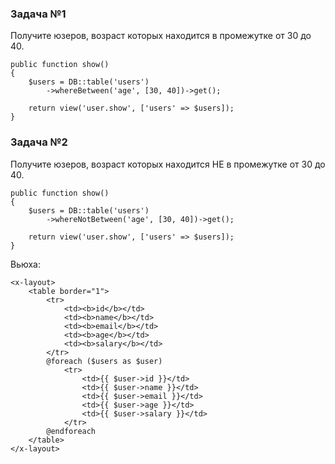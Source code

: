 ### Задача №1

Получите юзеров, возраст которых находится в промежутке от 30 до 40.

    public function show()
    {
        $users = DB::table('users')
            ->whereBetween('age', [30, 40])->get();

        return view('user.show', ['users' => $users]);
    }

### Задача №2

Получите юзеров, возраст которых находится НЕ в промежутке от 30 до 40.

    public function show()
    {
        $users = DB::table('users')
            ->whereNotBetween('age', [30, 40])->get();

        return view('user.show', ['users' => $users]);
    }

Вьюха:

    <x-layout>
        <table border="1">
            <tr>
                <td><b>id</b></td>
                <td><b>name</b></td>
                <td><b>email</b></td>
                <td><b>age</b></td>
                <td><b>salary</b></td>
            </tr>
            @foreach ($users as $user)
                <tr>
                    <td>{{ $user->id }}</td>
                    <td>{{ $user->name }}</td>
                    <td>{{ $user->email }}</td>
                    <td>{{ $user->age }}</td>
                    <td>{{ $user->salary }}</td>
                </tr>
            @endforeach
        </table>
    </x-layout>
